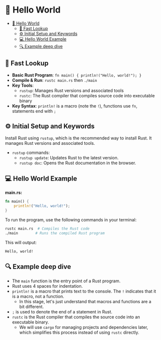 # 👋 Hello World

- [👋 Hello World](#-hello-world)
  - [👀 Fast Lookup](#-fast-lookup)
  - [⚙️ Initial Setup and Keywords](#️-initial-setup-and-keywords)
  - [💻 Hello World Example](#-hello-world-example)
  - [🔍 Example deep dive](#-example-deep-dive)

## 👀 Fast Lookup

- **Basic Rust Program**: `fn main() { println!("Hello, world!"); }`
- **Compile & Run**: `rustc main.rs` then `./main`
- **Key Tools**:
  - `rustup`: Manages Rust versions and associated tools
  - `rustc`: The Rust compiler that compiles source code into executable binary
- **Key Syntax**: `println!` is a macro (note the `!`), functions use `fn`, statements end with `;`

## ⚙️ Initial Setup and Keywords

Install Rust using `rustup`, which is the recommended way to install Rust. It manages Rust versions and associated tools.

- `rustup` commands:
  - `rustup update`: Updates Rust to the latest version.
  - `rustup doc`: Opens the Rust documentation in the browser.

## 💻 Hello World Example

**main.rs:**

```rust
fn main() {
    println!("Hello, world!");
}
```

To run the program, use the following commands in your terminal:

```bash
rustc main.rs  # Compiles the Rust code
./main        # Runs the compiled Rust program
```

This will output:

```plaintext
Hello, world!
```

## 🔍 Example deep dive

- The `main` function is the entry point of a Rust program.
- Rust uses 4 spaces for indentation.
- `println!` is a macro that prints text to the console. The `!` indicates that it is a macro, not a function.
  - In this stage, let's just understand that macros and functions are a bit different.
- `;` is used to denote the end of a statement in Rust.
- `rustc` is the Rust compiler that compiles the source code into an executable binary.
  - We will use `cargo` for managing projects and dependencies later, which simplifies this process instead of using `rustc` directly.
